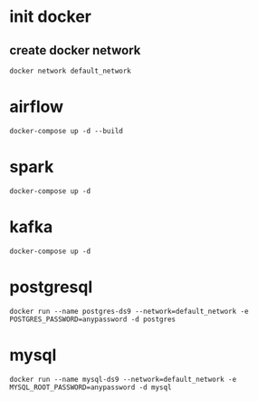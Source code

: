 # init docker
## create docker network
``
docker network default_network
``

# airflow
``
docker-compose up -d --build
``

# spark
``
docker-compose up -d
``

# kafka
``
docker-compose up -d
``

# postgresql
``
docker run --name postgres-ds9 --network=default_network -e POSTGRES_PASSWORD=anypassword -d postgres
``

# mysql
``
docker run --name mysql-ds9 --network=default_network -e MYSQL_ROOT_PASSWORD=anypassword -d mysql
``